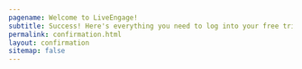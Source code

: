 ```yaml
---
pagename: Welcome to LiveEngage!
subtitle: Success! Here's everything you need to log into your free trial LiveEngage account
permalink: confirmation.html
layout: confirmation
sitemap: false
---
```

